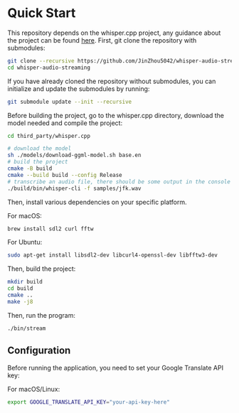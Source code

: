 # Quick Start

This repository depends on the whisper.cpp project, any guidance about the project can be found [here](https://github.com/ggerganov/whisper.cpp). First, git clone the repository with submodules:
```bash
git clone --recursive https://github.com/JinZhou5042/whisper-audio-streaming.git
cd whisper-audio-streaming
```

If you have already cloned the repository without submodules, you can initialize and update the submodules by running:
```bash
git submodule update --init --recursive
```

Before building the project, go to the whisper.cpp directory, download the model needed and compile the project:
```bash
cd third_party/whisper.cpp

# download the model
sh ./models/download-ggml-model.sh base.en
# build the project
cmake -B build
cmake --build build --config Release
# transcribe an audio file, there should be some output in the console
./build/bin/whisper-cli -f samples/jfk.wav
```

Then, install various dependencies on your specific platform.

For macOS:
```bash
brew install sdl2 curl fftw
```

For Ubuntu:
```bash
sudo apt-get install libsdl2-dev libcurl4-openssl-dev libfftw3-dev
```

Then, build the project:
```bash
mkdir build
cd build
cmake ..
make -j8
```

Then, run the program:
```bash
./bin/stream
```

## Configuration

Before running the application, you need to set your Google Translate API key:

For macOS/Linux:
```bash
export GOOGLE_TRANSLATE_API_KEY="your-api-key-here"
```
